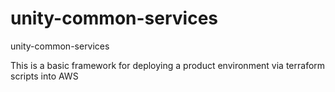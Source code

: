 # unity-common-services
unity-common-services

This is a basic framework for deploying a product environment via terraform scripts into AWS

